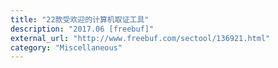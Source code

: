 ```yaml
---
title: "22款受欢迎的计算机取证工具"
description: "2017.06 [freebuf]"
external_url: "http://www.freebuf.com/sectool/136921.html"
category: "Miscellaneous"
---
```


